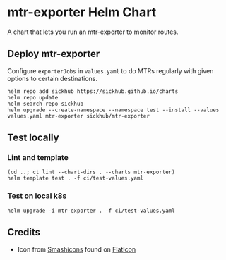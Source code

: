 # mtr-exporter Helm Chart

A chart that lets you run an mtr-exporter to monitor routes.

## Deploy mtr-exporter

Configure `exporterJobs` in `values.yaml` to do MTRs regularly with given options to certain destinations.

```shell
helm repo add sickhub https://sickhub.github.io/charts
helm repo update
helm search repo sickhub
helm upgrade --create-namespace --namespace test --install --values values.yaml mtr-exporter sickhub/mtr-exporter
```

## Test locally

### Lint and template

```shell
(cd ..; ct lint --chart-dirs . --charts mtr-exporter)
helm template test . -f ci/test-values.yaml
```

### Test on local k8s
```shell
helm upgrade -i mtr-exporter . -f ci/test-values.yaml
```

## Credits
* Icon from [Smashicons](https://www.flaticon.com/authors/smashicons) found on [FlatIcon](https://www.flaticon.com/)
